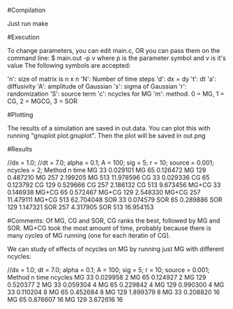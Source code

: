 #Compilation

Just run make

#Execution

To change parameters, you can edit main.c, OR you can pass them on the command line:
$ main.out -p v
where p is the parameter symbol and v is it's value
The following symbols are accepted:

 'n': size of matrix is n x n 
 'N': Number of time steps
 'd': dx = dy
 't': dt
 'a': diffusivity
 'A': amplitude of Gaussian
 's': sigma of Gaussian
 'r': randomization
 'S': source term
 'c': ncycles for MG
 'm': method. 0 = MG, 1 = CG, 2 = MGCG, 3 = SOR

#Plotting

The results of a simulation are saved in out.data. You can plot this with running "gnuplot plot.gnuplot". Then the plot will be saved in out.png

#Results

//dx = 1.0; 
//dt = 7.0; alpha = 0.1; A = 100; sig = 5; r = 10; source = 0.001; ncycles = 2;
Method   n     time
MG       33    0.029101
MG       65    0.126472
MG       129   0.487210
MG       257   2.199205
MG       513   11.978596
CG       33    0.029336
CG       65    0.123792
CG       129   0.529666
CG       257   2.186132
CG       513   9.673456
MG+CG    33    0.146938
MG+CG    65    0.572467
MG+CG    129   2.548330
MG+CG    257   11.479111
MG+CG    513   62.704048
SOR      33    0.074579
SOR      65    0.289886
SOR      129   1.147321
SOR      257   4.317905
SOR      513   16.954153

#Comments:
Of MG, CG and SOR, CG ranks the best, followed by MG and SOR. MG+CG took the most amount of time, probably because there is many cycles of MG running (one for each iteratin of CG). 

We can study of effects of ncycles on MG by running just MG with different ncycles:

//dx = 1.0; dt = 7.0; alpha = 0.1; A = 100; sig = 5; r = 10; source = 0.001;
Method   n     time       ncycles
MG       33    0.029958   2
MG       65    0.124927   2
MG       129   0.520377   2
MG       33    0.059304   4
MG       65    0.229842   4
MG       129   0.990300   4
MG       33    0.110204   8
MG       65    0.452684   8
MG       129   1.899379   8
MG       33    0.208820   16
MG       65    0.876607   16
MG       129   3.672616   16
